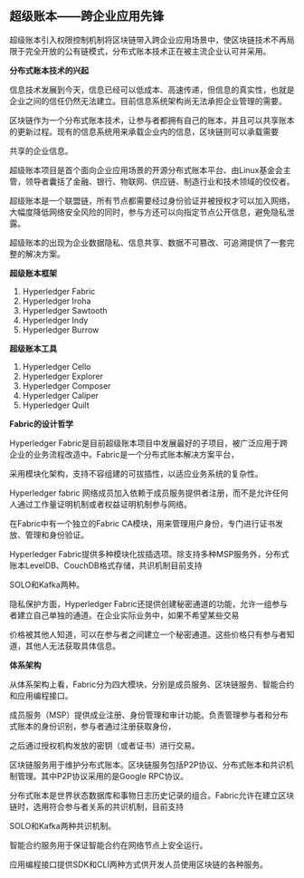 ## 超级账本——跨企业应用先锋

超级账本引入权限控制机制将区块链带入跨企业应用场景中，使区块链技术不再局限于完全开放的公有链模式，分布式账本技术正在被主流企业认可并采用。

**分布式账本技术的兴起**

信息技术发展到今天，信息已经可以低成本、高速传递，但信息的真实性，也就是企业之间的信任仍然无法建立。目前信息系统架构尚无法承担企业管理的需要。

区块链作为一个分布式账本技术，让参与者都拥有自己的账本，并且可以共享账本的更新过程。现有的信息系统用来承载企业内的信息，区块链则可以承载需要

共享的企业信息。

超级账本项目是首个面向企业应用场景的开源分布式账本平台、由Linux基金会主管，领导者囊括了金融、银行、物联网、供应链、制造行业和技术领域的佼佼者。

超级账本是一个联盟链，所有节点都需要经过身份验证并被授权才可以加入网络，大幅度降低网络安全风险的同时，参与方还可以向指定节点公开信息，避免隐私泄露。

超级账本的出现为企业数据隐私、信息共享、数据不可篡改、可追溯提供了一套完整的解决方案。

**超级账本框架**

1. Hyperledger Fabric
2. Hyperledger Iroha
3. Hyperledger Sawtooth
4. Hyperledger Indy
5. Hyperledger Burrow

**超级账本工具**

1. Hyperledger Cello
2. Hyperledger Explorer
3. Hyperledger Composer
4. Hyperledger Caliper
5. Hyperledger Quilt

**Fabric的设计哲学**

Hyperledger Fabric是目前超级账本项目中发展最好的子项目，被广泛应用于跨企业的业务流程改造中。Fabric是一个分布式账本解决方案平台，

采用模块化架构，支持不容组建的可拔插性，以适应业务系统的复杂性。

Hyperledger fabric 网络成员加入依赖于成员服务提供者注册，而不是允许任何人通过工作量证明机制或者权益证明机制参与网络。

在Fabric中有一个独立的Fabric CA模块，用来管理用户身份，专门进行证书发放、管理和身份验证。

Hyperledger Fabric提供多种模块化拔插选项。除支持多种MSP服务外，分布式账本LevelDB、CouchDB格式存储，共识机制目前支持

SOLO和Kafka两种。

隐私保护方面，Hyperledger Fabric还提供创建秘密通道的功能，允许一组参与者建立自己单独的通道。在企业实际业务中，如果不希望某些交易

价格被其他人知道，可以在参与者之间建立一个秘密通道。这些价格只有参与者知道，其他人无法获取具体信息。

**体系架构**

从体系架构上看，Fabric分为四大模块，分别是成员服务、区块链服务、智能合约和应用编程接口。

成员服务（MSP）提供成业注册、身份管理和审计功能。负责管理参与者和分布式账本的身份识别，参与者通过注册获取身份，

之后通过授权机构发放的密钥（或者证书）进行交易。

区块链服务用于维护分布式账本。区块链服务包括P2P协议、分布式账本和共识机制管理。其中P2P协议采用的是Google RPC协议。

分布式账本是世界状态数据库和事物日志历史记录的组合。Fabric允许在建立区块链时，选用符合参与者关系的共识机制，目前支持

SOLO和Kafka两种共识机制。

智能合约服务用于保证智能合约在网络节点上安全运行。

应用编程接口提供SDK和CLI两种方式供开发人员使用区块链的各种服务。
